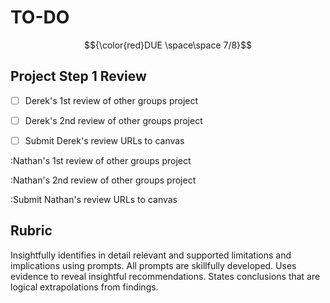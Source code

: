 # TO-DO 
$${\color{red}DUE \space\space 7/8}$$
## Project Step 1 Review

- [ ] Derek's 1st review of other groups project

- [ ] Derek's 2nd review of other groups project

- [ ] Submit Derek's review URLs to canvas

:Nathan's 1st review of other groups project

:Nathan's 2nd review of other groups project

:Submit Nathan's review URLs to canvas

## Rubric

Insightfully identifies in detail relevant and supported limitations and implications using prompts. All prompts are skillfully developed. Uses evidence to reveal insightful recommendations. States conclusions that are logical extrapolations from findings.
